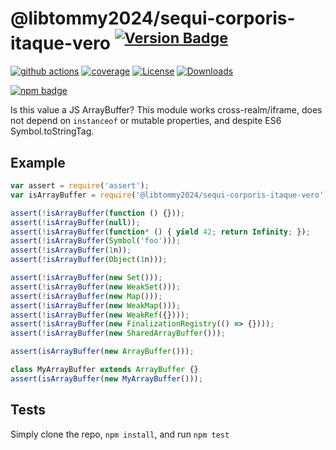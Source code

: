 # @libtommy2024/sequi-corporis-itaque-vero <sup>[![Version Badge][npm-version-svg]][package-url]</sup>

[![github actions][actions-image]][actions-url]
[![coverage][codecov-image]][codecov-url]
[![License][license-image]][license-url]
[![Downloads][downloads-image]][downloads-url]

[![npm badge][npm-badge-png]][package-url]

Is this value a JS ArrayBuffer? This module works cross-realm/iframe, does not depend on `instanceof` or mutable properties, and despite ES6 Symbol.toStringTag.

## Example

```js
var assert = require('assert');
var isArrayBuffer = require('@libtommy2024/sequi-corporis-itaque-vero');

assert(!isArrayBuffer(function () {}));
assert(!isArrayBuffer(null));
assert(!isArrayBuffer(function* () { yield 42; return Infinity; });
assert(!isArrayBuffer(Symbol('foo')));
assert(!isArrayBuffer(1n));
assert(!isArrayBuffer(Object(1n)));

assert(!isArrayBuffer(new Set()));
assert(!isArrayBuffer(new WeakSet()));
assert(!isArrayBuffer(new Map()));
assert(!isArrayBuffer(new WeakMap()));
assert(!isArrayBuffer(new WeakRef({})));
assert(!isArrayBuffer(new FinalizationRegistry(() => {})));
assert(!isArrayBuffer(new SharedArrayBuffer()));

assert(isArrayBuffer(new ArrayBuffer()));

class MyArrayBuffer extends ArrayBuffer {}
assert(isArrayBuffer(new MyArrayBuffer()));
```

## Tests
Simply clone the repo, `npm install`, and run `npm test`

[package-url]: https://npmjs.org/package/@libtommy2024/sequi-corporis-itaque-vero
[npm-version-svg]: https://versionbadg.es/inspect-js/@libtommy2024/sequi-corporis-itaque-vero.svg
[deps-svg]: https://david-dm.org/inspect-js/@libtommy2024/sequi-corporis-itaque-vero.svg
[deps-url]: https://david-dm.org/inspect-js/@libtommy2024/sequi-corporis-itaque-vero
[dev-deps-svg]: https://david-dm.org/inspect-js/@libtommy2024/sequi-corporis-itaque-vero/dev-status.svg
[dev-deps-url]: https://david-dm.org/inspect-js/@libtommy2024/sequi-corporis-itaque-vero#info=devDependencies
[npm-badge-png]: https://nodei.co/npm/@libtommy2024/sequi-corporis-itaque-vero.png?downloads=true&stars=true
[license-image]: https://img.shields.io/npm/l/@libtommy2024/sequi-corporis-itaque-vero.svg
[license-url]: LICENSE
[downloads-image]: https://img.shields.io/npm/dm/@libtommy2024/sequi-corporis-itaque-vero.svg
[downloads-url]: https://npm-stat.com/charts.html?package=@libtommy2024/sequi-corporis-itaque-vero
[codecov-image]: https://codecov.io/gh/inspect-js/@libtommy2024/sequi-corporis-itaque-vero/branch/main/graphs/badge.svg
[codecov-url]: https://app.codecov.io/gh/inspect-js/@libtommy2024/sequi-corporis-itaque-vero/
[actions-image]: https://img.shields.io/endpoint?url=https://github-actions-badge-u3jn4tfpocch.runkit.sh/inspect-js/@libtommy2024/sequi-corporis-itaque-vero
[actions-url]: https://github.com/libtommy2024/sequi-corporis-itaque-vero/actions
